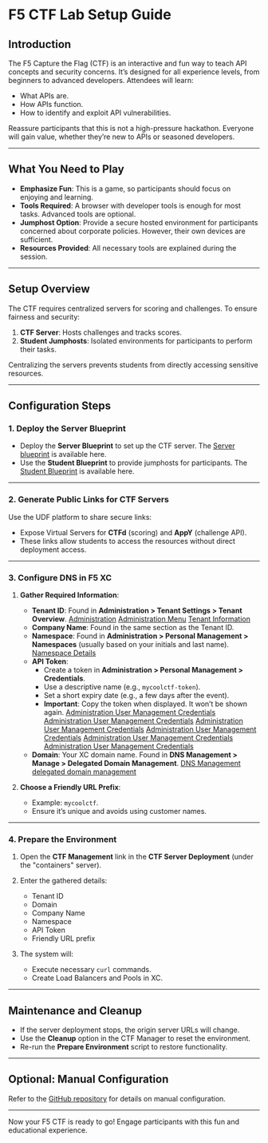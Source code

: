 # F5 CTF Lab Setup Guide

## Introduction
The F5 Capture the Flag (CTF) is an interactive and fun way to teach API concepts and security concerns. It’s designed for all experience levels, from beginners to advanced developers. Attendees will learn:
- What APIs are.
- How APIs function.
- How to identify and exploit API vulnerabilities.

Reassure participants that this is not a high-pressure hackathon. Everyone will gain value, whether they’re new to APIs or seasoned developers.

---

## What You Need to Play
- **Emphasize Fun**: This is a game, so participants should focus on enjoying and learning.
- **Tools Required**: A browser with developer tools is enough for most tasks. Advanced tools are optional.
- **Jumphost Option**: Provide a secure hosted environment for participants concerned about corporate policies. However, their own devices are sufficient.
- **Resources Provided**: All necessary tools are explained during the session.

---

## Setup Overview
The CTF requires centralized servers for scoring and challenges. To ensure fairness and security:
1. **CTF Server**: Hosts challenges and tracks scores.
2. **Student Jumphosts**: Isolated environments for participants to perform their tasks.

Centralizing the servers prevents students from directly accessing sensitive resources.

---

## Configuration Steps

### 1. Deploy the Server Blueprint
- Deploy the **Server Blueprint** to set up the CTF server.  The [Server blueprint](https://udf.f5.com/b/3e69d283-0b47-497b-9250-e95359bbdebc#documentation) is available here.
- Use the **Student Blueprint** to provide jumphosts for participants.  The [Student Blueprint](https://udf.f5.com/b/c8224624-6073-4e6c-b61b-824780e4b6e0#documentation) is available here.

---

### 2. Generate Public Links for CTF Servers
Use the UDF platform to share secure links:
- Expose Virtual Servers for **CTFd** (scoring) and **AppY** (challenge API).
- These links allow students to access the resources without direct deployment access.

---

### 3. Configure DNS in F5 XC
1. **Gather Required Information**:
   - **Tenant ID**: Found in **Administration > Tenant Settings > Tenant Overview**.
   [Administration](static/ctf-instructions-_12.png)
   [Administration Menu](static/ctf-instructions-_11.png)
   [Tenant Information](static/ctf-instructions-_14.png)
   - **Company Name**: Found in the same section as the Tenant ID.
   - **Namespace**: Found in **Administration > Personal Management > Namespaces** (usually based on your initials and last name).
   [Namespace Details](static/ctf-instructions-_1.png)
   - **API Token**: 
     - Create a token in **Administration > Personal Management > Credentials**.
     - Use a descriptive name (e.g., `mycoolctf-token`).
     - Set a short expiry date (e.g., a few days after the event).
     - **Important**: Copy the token when displayed. It won’t be shown again.
     [Administration User Management Credentials](static/ctf-instructions-_10.png)
     [Administration User Management Credentials](static/ctf-instructions-_9.png)
     [Administration User Management Credentials](static/ctf-instructions-_8.png)
     [Administration User Management Credentials](static/ctf-instructions-_7.png)
     [Administration User Management Credentials](static/ctf-instructions-_6.png)
     [Administration User Management Credentials](static/ctf-instructions-_5.png)
   - **Domain**: Your XC domain name. Found in **DNS Management > Manage > Delegated Domain Management**.
   [DNS Management delegated domain management](static/ctf-instructions-_3.png)

2. **Choose a Friendly URL Prefix**:
   - Example: `mycoolctf`.
   - Ensure it’s unique and avoids using customer names.

---

### 4. Prepare the Environment
1. Open the **CTF Management** link in the **CTF Server Deployment** (under the "containers" server).
2. Enter the gathered details:
   - Tenant ID
   - Domain
   - Company Name
   - Namespace
   - API Token
   - Friendly URL prefix

3. The system will:
   - Execute necessary `curl` commands.
   - Create Load Balancers and Pools in XC.

---

## Maintenance and Cleanup
- If the server deployment stops, the origin server URLs will change.
- Use the **Cleanup** option in the CTF Manager to reset the environment.
- Re-run the **Prepare Environment** script to restore functionality.

---

## Optional: Manual Configuration
Refer to the [GitHub repository](https://github.com/pmscheffler/ctf-scripts) for details on manual configuration.

---

Now your F5 CTF is ready to go! Engage participants with this fun and educational experience.
